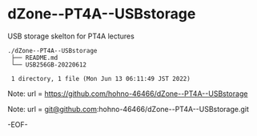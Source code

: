 # dZone--PT4A--USBstorage

USB storage skelton for PT4A lectures

    ./dZone--PT4A--USBstorage
     ├── README.md
     └── USB256GB-20220612
     
     1 directory, 1 file (Mon Jun 13 06:11:49 JST 2022)

Note:	url = https://github.com/hohno-46466/dZone--PT4A--USBstorage

Note:	url = git@github.com:hohno-46466/dZone--PT4A--USBstorage.git

-EOF-

